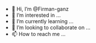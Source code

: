 - 👋 Hi, I’m @Firman-ganz
- 👀 I’m interested in ...
- 🌱 I’m currently learning ...
- 💞️ I’m looking to collaborate on ...
- 📫 How to reach me ...

<!---
Firman-ganz/Firman-ganz is a ✨ special ✨ repository because its `README.md` (this file) appears on your GitHub profile.
You can click the Preview link to take a look at your changes.
--->
